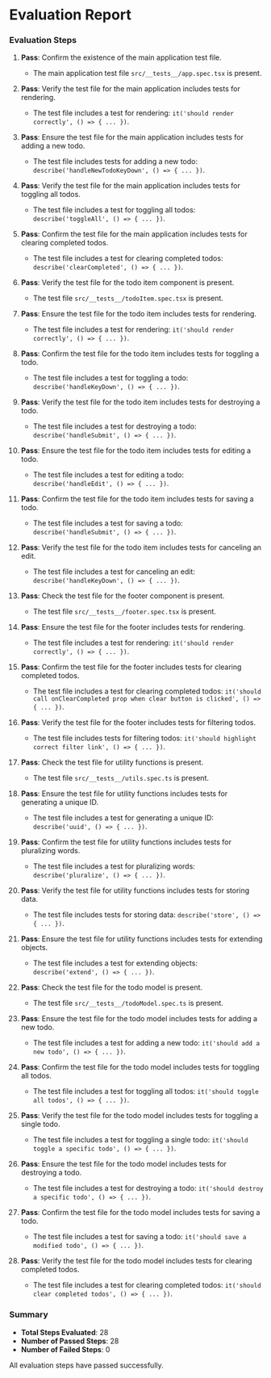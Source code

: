 # Evaluation Report

### Evaluation Steps

1. **Pass**: Confirm the existence of the main application test file.
   - The main application test file `src/__tests__/app.spec.tsx` is present.

2. **Pass**: Verify the test file for the main application includes tests for rendering.
   - The test file includes a test for rendering: `it('should render correctly', () => { ... })`.

3. **Pass**: Ensure the test file for the main application includes tests for adding a new todo.
   - The test file includes tests for adding a new todo: `describe('handleNewTodoKeyDown', () => { ... })`.

4. **Pass**: Verify the test file for the main application includes tests for toggling all todos.
   - The test file includes a test for toggling all todos: `describe('toggleAll', () => { ... })`.

5. **Pass**: Confirm the test file for the main application includes tests for clearing completed todos.
   - The test file includes a test for clearing completed todos: `describe('clearCompleted', () => { ... })`.

6. **Pass**: Verify the test file for the todo item component is present.
   - The test file `src/__tests__/todoItem.spec.tsx` is present.

7. **Pass**: Ensure the test file for the todo item includes tests for rendering.
   - The test file includes a test for rendering: `it('should render correctly', () => { ... })`.

8. **Pass**: Confirm the test file for the todo item includes tests for toggling a todo.
   - The test file includes a test for toggling a todo: `describe('handleKeyDown', () => { ... })`.

9. **Pass**: Verify the test file for the todo item includes tests for destroying a todo.
   - The test file includes a test for destroying a todo: `describe('handleSubmit', () => { ... })`.

10. **Pass**: Ensure the test file for the todo item includes tests for editing a todo.
    - The test file includes a test for editing a todo: `describe('handleEdit', () => { ... })`.

11. **Pass**: Confirm the test file for the todo item includes tests for saving a todo.
    - The test file includes a test for saving a todo: `describe('handleSubmit', () => { ... })`.

12. **Pass**: Verify the test file for the todo item includes tests for canceling an edit.
    - The test file includes a test for canceling an edit: `describe('handleKeyDown', () => { ... })`.

13. **Pass**: Check the test file for the footer component is present.
    - The test file `src/__tests__/footer.spec.tsx` is present.

14. **Pass**: Ensure the test file for the footer includes tests for rendering.
    - The test file includes a test for rendering: `it('should render correctly', () => { ... })`.

15. **Pass**: Confirm the test file for the footer includes tests for clearing completed todos.
    - The test file includes a test for clearing completed todos: `it('should call onClearCompleted prop when clear button is clicked', () => { ... })`.

16. **Pass**: Verify the test file for the footer includes tests for filtering todos.
    - The test file includes tests for filtering todos: `it('should highlight correct filter link', () => { ... })`.

17. **Pass**: Check the test file for utility functions is present.
    - The test file `src/__tests__/utils.spec.ts` is present.

18. **Pass**: Ensure the test file for utility functions includes tests for generating a unique ID.
    - The test file includes a test for generating a unique ID: `describe('uuid', () => { ... })`.

19. **Pass**: Confirm the test file for utility functions includes tests for pluralizing words.
    - The test file includes a test for pluralizing words: `describe('pluralize', () => { ... })`.

20. **Pass**: Verify the test file for utility functions includes tests for storing data.
    - The test file includes tests for storing data: `describe('store', () => { ... })`.

21. **Pass**: Ensure the test file for utility functions includes tests for extending objects.
    - The test file includes a test for extending objects: `describe('extend', () => { ... })`.

22. **Pass**: Check the test file for the todo model is present.
    - The test file `src/__tests__/todoModel.spec.ts` is present.

23. **Pass**: Ensure the test file for the todo model includes tests for adding a new todo.
    - The test file includes a test for adding a new todo: `it('should add a new todo', () => { ... })`.

24. **Pass**: Confirm the test file for the todo model includes tests for toggling all todos.
    - The test file includes a test for toggling all todos: `it('should toggle all todos', () => { ... })`.

25. **Pass**: Verify the test file for the todo model includes tests for toggling a single todo.
    - The test file includes a test for toggling a single todo: `it('should toggle a specific todo', () => { ... })`.

26. **Pass**: Ensure the test file for the todo model includes tests for destroying a todo.
    - The test file includes a test for destroying a todo: `it('should destroy a specific todo', () => { ... })`.

27. **Pass**: Confirm the test file for the todo model includes tests for saving a todo.
    - The test file includes a test for saving a todo: `it('should save a modified todo', () => { ... })`.

28. **Pass**: Verify the test file for the todo model includes tests for clearing completed todos.
    - The test file includes a test for clearing completed todos: `it('should clear completed todos', () => { ... })`.

### Summary

- **Total Steps Evaluated**: 28
- **Number of Passed Steps**: 28
- **Number of Failed Steps**: 0

All evaluation steps have passed successfully.